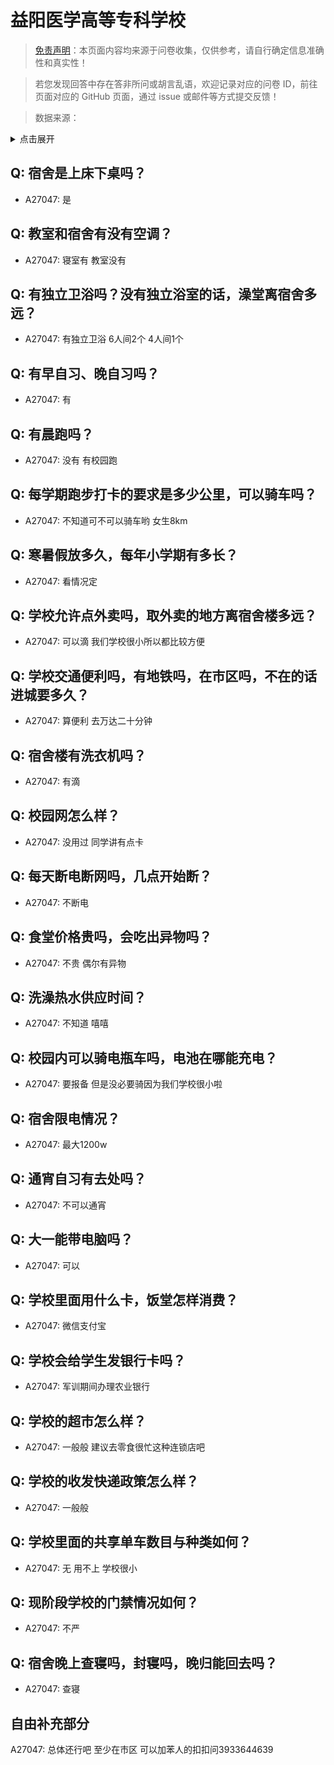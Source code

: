 # 益阳医学高等专科学校

> [免责声明](https://colleges.chat/#_3)：本页面内容均来源于问卷收集，仅供参考，请自行确定信息准确性和真实性！

> 若您发现回答中存在答非所问或胡言乱语，欢迎记录对应的问卷 ID，前往页面对应的 GitHub 页面，通过 issue 或邮件等方式提交反馈！

> 数据来源：

<details><summary>点击展开</summary>
<ul>
<li>A27047: 3933644639@qq.com (2024 年 10 月)</li>
</ul>
</details>

## Q: 宿舍是上床下桌吗？

- A27047: 是

## Q: 教室和宿舍有没有空调？

- A27047: 寝室有 教室没有

## Q: 有独立卫浴吗？没有独立浴室的话，澡堂离宿舍多远？

- A27047: 有独立卫浴 6人间2个 4人间1个

## Q: 有早自习、晚自习吗？

- A27047: 有

## Q: 有晨跑吗？

- A27047: 没有 有校园跑

## Q: 每学期跑步打卡的要求是多少公里，可以骑车吗？

- A27047: 不知道可不可以骑车哟 女生8km

## Q: 寒暑假放多久，每年小学期有多长？

- A27047: 看情况定

## Q: 学校允许点外卖吗，取外卖的地方离宿舍楼多远？

- A27047: 可以滴 我们学校很小所以都比较方便

## Q: 学校交通便利吗，有地铁吗，在市区吗，不在的话进城要多久？

- A27047: 算便利 去万达二十分钟

## Q: 宿舍楼有洗衣机吗？

- A27047: 有滴

## Q: 校园网怎么样？

- A27047: 没用过 同学讲有点卡

## Q: 每天断电断网吗，几点开始断？

- A27047: 不断电

## Q: 食堂价格贵吗，会吃出异物吗？

- A27047: 不贵 偶尔有异物

## Q: 洗澡热水供应时间？

- A27047: 不知道 嘻嘻

## Q: 校园内可以骑电瓶车吗，电池在哪能充电？

- A27047: 要报备 但是没必要骑因为我们学校很小啦

## Q: 宿舍限电情况？

- A27047: 最大1200w

## Q: 通宵自习有去处吗？

- A27047: 不可以通宵

## Q: 大一能带电脑吗？

- A27047: 可以

## Q: 学校里面用什么卡，饭堂怎样消费？

- A27047: 微信支付宝

## Q: 学校会给学生发银行卡吗？

- A27047: 军训期间办理农业银行

## Q: 学校的超市怎么样？

- A27047: 一般般 建议去零食很忙这种连锁店吧

## Q: 学校的收发快递政策怎么样？

- A27047: 一般般

## Q: 学校里面的共享单车数目与种类如何？

- A27047: 无 用不上 学校很小

## Q: 现阶段学校的门禁情况如何？

- A27047: 不严

## Q: 宿舍晚上查寝吗，封寝吗，晚归能回去吗？

- A27047: 查寝

## 自由补充部分

A27047: 总体还行吧 至少在市区 可以加苯人的扣扣问3933644639